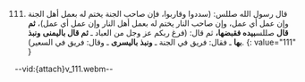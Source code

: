 111. قال رسول الله صللس: (سددوا وقاربوا، فإن صاحب الجنة يختم له بعمل أهل الجنة وإن عمل أي عمل، وإن صاحب النار يختم له بعمل أهل النار وإن عمل أي عمل)، **ثم قال** صللس**بيده فقبضها،** ثم قال: (فرغ ربكم عز وجل من العباد ـ **ثم قال باليمنى** **ونبذ بها** ـ فقال: فريق في الجنة ـ **ونبذ** **باليسرى** ـ وقال: فريق في السعير).
{: value="111" }

--vid:{attach}v_111.webm--
